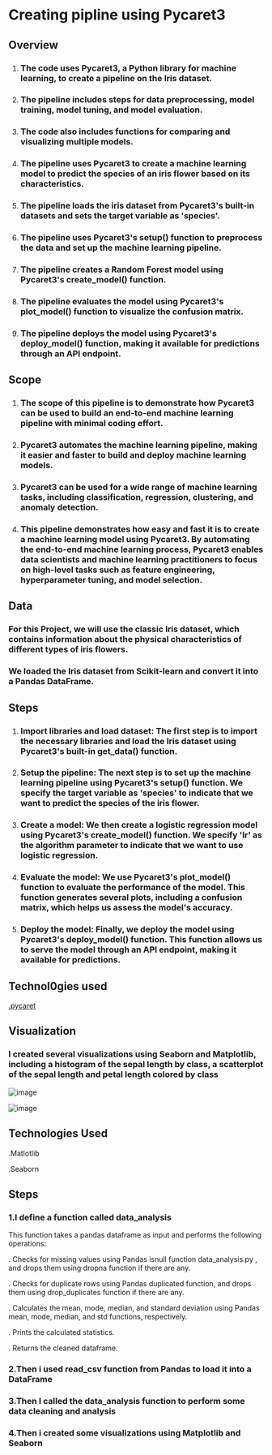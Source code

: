 # Creating pipline using Pycaret3
## Overview
 
 1. ### The code uses Pycaret3, a Python library for machine learning, to create a pipeline on the Iris dataset.
2. ### The pipeline includes steps for data preprocessing, model training, model tuning, and model evaluation.
3. ### The code also includes functions for comparing and visualizing multiple models.

1. ### The pipeline uses Pycaret3 to create a machine learning model to predict the species of an iris flower based on its characteristics.

2. ### The pipeline loads the iris dataset from Pycaret3's built-in datasets and sets the target variable as 'species'.

3. ### The pipeline uses Pycaret3's setup() function to preprocess the data and set up the machine learning pipeline.

4. ### The pipeline creates a Random Forest model using Pycaret3's create_model() function.

5. ### The pipeline evaluates the model using Pycaret3's plot_model() function to visualize the confusion matrix.

6. ### The pipeline deploys the model using Pycaret3's deploy_model() function, making it available for predictions through an API endpoint.

## Scope 

1. ### The scope of this pipeline is to demonstrate how Pycaret3 can be used to build an end-to-end machine learning pipeline with minimal coding effort.
2. ### Pycaret3 automates the machine learning pipeline, making it easier and faster to build and deploy machine learning models.
3. ### Pycaret3 can be used for a wide range of machine learning tasks, including classification, regression, clustering, and anomaly detection.
4. ### This pipeline demonstrates how easy and fast it is to create a machine learning model using Pycaret3. By automating the end-to-end machine learning process, Pycaret3 enables data scientists and machine learning practitioners to focus on high-level tasks such as feature engineering, hyperparameter tuning, and model selection.


## Data

### For this Project, we will use the classic Iris dataset, which contains information about the physical characteristics of different types of iris flowers.

### We loaded the Iris dataset from Scikit-learn and convert it into a Pandas DataFrame.

## Steps

1. ### Import libraries and load dataset: The first step is to import the necessary libraries and load the Iris dataset using Pycaret3's built-in get_data() function.

2. ### Setup the pipeline: The next step is to set up the machine learning pipeline using Pycaret3's setup() function. We specify the target variable as 'species' to indicate that we want to predict the species of the iris flower.

3. ### Create a model: We then create a logistic regression model using Pycaret3's create_model() function. We specify 'lr' as the algorithm parameter to indicate that we want to use logistic regression.

4. ### Evaluate the model: We use Pycaret3's plot_model() function to evaluate the performance of the model. This function generates several plots, including a confusion matrix, which helps us assess the model's accuracy.

5. ### Deploy the model: Finally, we deploy the model using Pycaret3's deploy_model() function. This function allows us to serve the model through an API endpoint, making it available for predictions.

## Technol0gies used

[.pycaret](https://pycaret.org/)

## Visualization
### I created several visualizations using Seaborn and Matplotlib, including a histogram of the sepal length by class, a scatterplot of the sepal length and petal length colored by class

![image](https://user-images.githubusercontent.com/122539722/231402756-eabd6b59-e028-4e56-842a-c715736ba698.png)


![image](https://user-images.githubusercontent.com/122539722/231403198-173a3015-5efa-4207-bf0a-6ea159561f3d.png)

## Technologies Used
 
  .Matlotlib
  
  .Seaborn
## Steps
### 1.I define a function called data_analysis

This function takes a pandas dataframe as input and performs the following operations:

. Checks for missing values using Pandas isnull function data_analysis.py , and drops them using dropna function if there are any.

. Checks for duplicate rows using Pandas duplicated function, and drops them using drop_duplicates function if there are any.

. Calculates the mean, mode, median, and standard deviation using Pandas mean, mode, median, and std functions, respectively.

. Prints the calculated statistics.

. Returns the cleaned dataframe.

### 2.Then i used read_csv function from Pandas to load it into a DataFrame

### 3.Then I called the data_analysis function to perform some data cleaning and analysis

### 4.Then i created  some visualizations using Matplotlib and Seaborn
